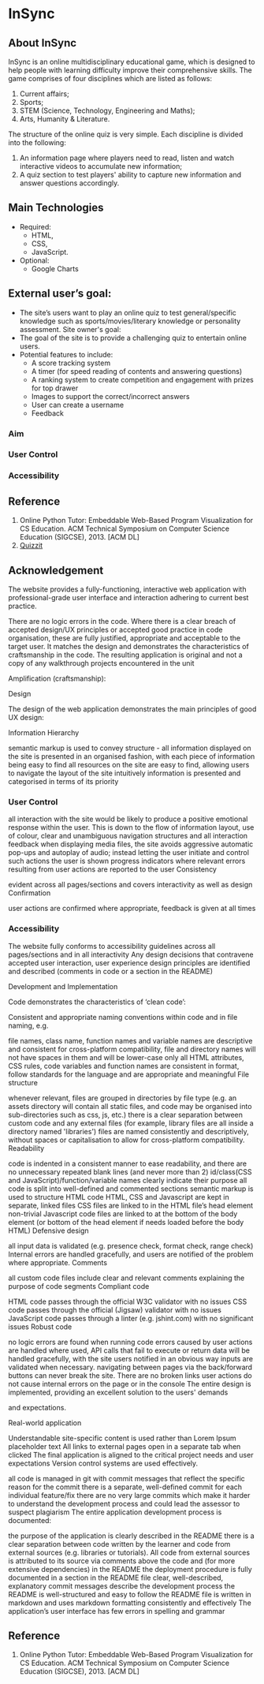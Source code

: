 # InSync 
## About InSync
InSync is an online multidisciplinary educational game, which is designed to help people with learning difficulty improve their comprehensive skills. 
The game comprises of four disciplines which are listed as follows:
1. Current affairs;
2. Sports;
3. STEM (Science, Technology, Engineering and Maths);
4. Arts, Humanity & Literature. 

The structure of the online quiz is very simple. Each discipline is divided into the following:
1. An information page where players need to read, listen and watch interactive videos to accumulate new information;
2. A quiz section to test players' ability to capture new information and answer questions accordingly.

## Main Technologies
* Required: 
    * HTML, 
    * CSS, 
    * JavaScript.
* Optional: 
    * Google Charts

## External user’s goal:
* The site’s users want to play an online quiz to test general/specific knowledge such as sports/movies/literary knowledge or personality assessment.
Site owner's goal:
* The goal of the site is to provide a challenging quiz to entertain online users.
* Potential features to include:
    * A score tracking system
    * A timer (for speed reading of contents and answering questions)
    * A ranking system to create competition and engagement with prizes for top drawer
    * Images to support the correct/incorrect answers
    * User can create a username
    * Feedback

<!-- Content to be included in final readme -->

### Aim
### User Control
### Accessibility
## Reference
1. Online Python Tutor: Embeddable Web-Based Program Visualization for CS Education. ACM Technical Symposium on Computer Science Education (SIGCSE), 2013. [ACM DL]
2. [Quizzit](https://quizizz.com/join)

## Acknowledgement 

<!-- MP2 requirements -->

The website provides a fully-functioning, interactive web application with professional-grade user interface and interaction adhering to current best practice.

There are no logic errors in the code. Where there is a clear breach of accepted design/UX principles or accepted good practice in code organisation, these are fully justified, appropriate and acceptable to the target user. It matches the design and demonstrates the characteristics of craftsmanship in the code. The resulting application is original and not a copy of any walkthrough projects encountered in the unit

Amplification (craftsmanship):

Design

The design of the web application demonstrates the main principles of good UX design:

Information Hierarchy

semantic markup is used to convey structure - all information displayed on the site is presented in an organised fashion, with each piece of information being easy to find
all resources on the site are easy to find, allowing users to navigate the layout of the site intuitively
information is presented and categorised in terms of its priority

### User Control

all interaction with the site would be likely to produce a positive emotional response within the user. This is down to the flow of information layout, use of colour, clear and unambiguous navigation structures and all interaction feedback
when displaying media files, the site avoids aggressive automatic pop-ups and autoplay of audio; instead letting the user initiate and control such actions
the user is shown progress indicators where relevant
errors resulting from user actions are reported to the user
Consistency

evident across all pages/sections and covers interactivity as well as design
Confirmation

user actions are confirmed where appropriate, feedback is given at all times
### Accessibility

The website fully conforms to accessibility guidelines across all pages/sections and in all interactivity
Any design decisions that contravene accepted user interaction, user experience design principles are identified and described (comments in code or a section in the README)

Development and Implementation

Code demonstrates the characteristics of ‘clean code’:

Consistent and appropriate naming conventions within code and in file naming, e.g.

file names, class name, function names and variable names are descriptive and consistent
for cross-platform compatibility, file and directory names will not have spaces in them and will be lower-case only
all HTML attributes, CSS rules, code variables and function names are consistent in format, follow standards for the language and are appropriate and meaningful
File structure

whenever relevant, files are grouped in directories by file type (e.g. an assets directory will contain all static files, and code may be organised into sub-directories such as css, js, etc.)
there is a clear separation between custom code and any external files (for example, library files are all inside a directory named 'libraries')
files are named consistently and descriptively, without spaces or capitalisation to allow for cross-platform compatibility.
Readability

code is indented in a consistent manner to ease readability, and there are no unnecessary repeated blank lines (and never more than 2)
id/class(CSS and JavaScript)/function/variable names clearly indicate their purpose
all code is split into well-defined and commented sections
semantic markup is used to structure HTML code
HTML, CSS and Javascript are kept in separate, linked files
CSS files are linked to in the HTML file’s head element
non-trivial Javascript code files are linked to at the bottom of the body element (or bottom of the head element if needs loaded before the body HTML)
Defensive design

all input data is validated (e.g. presence check, format check, range check)
Internal errors are handled gracefully, and users are notified of the problem where appropriate.
Comments

all custom code files include clear and relevant comments explaining the purpose of code segments
Compliant code

HTML code passes through the official W3C validator with no issues
CSS code passes through the official (Jigsaw) validator with no issues
JavaScript code passes through a linter (e.g. jshint.com) with no significant issues
Robust code

no logic errors are found when running code
errors caused by user actions are handled
where used, API calls that fail to execute or return data will be handled gracefully, with the site users notified in an obvious way
inputs are validated when necessary.
navigating between pages via the back/forward buttons can never break the site. There are no broken links
user actions do not cause internal errors on the page or in the console
The entire design is implemented, providing an excellent solution to the users' demands

and expectations.

Real-world application

Understandable site-specific content is used rather than Lorem Ipsum placeholder text
All links to external pages open in a separate tab when clicked
The final application is aligned to the critical project needs and user expectations
Version control systems are used effectively.

all code is managed in git with commit messages that reflect the specific reason for the commit
there is a separate, well-defined commit for each individual feature/fix
there are no very large commits which make it harder to understand the development process and could lead the assessor to suspect plagiarism
The entire application development process is documented:

the purpose of the application is clearly described in the README
there is a clear separation between code written by the learner and code from external sources (e.g. libraries or tutorials). All code from external sources is attributed to its source via comments above the code and (for more extensive dependencies) in the README
the deployment procedure is fully documented in a section in the README file
clear, well-described, explanatory commit messages describe the development process
the README is well-structured and easy to follow
the README file is written in markdown and uses markdown formatting consistently and effectively
The application’s user interface has few errors in spelling and grammar

## Reference
1. Online Python Tutor: Embeddable Web-Based Program Visualization for CS Education. ACM Technical Symposium on Computer Science Education (SIGCSE), 2013. [ACM DL]

